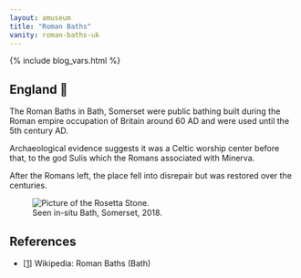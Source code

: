 ```yaml
---
layout: amuseum
title: "Roman Baths"
vanity: roman-baths-uk
---
```


{% include blog_vars.html %}

<!--more-->

## England 🏴󠁧󠁢󠁥󠁮󠁧󠁿

The Roman Baths in Bath, Somerset were public bathing built during the Roman empire occupation of Britain around 60 AD and were used until the 5th century AD.

Archaeological evidence suggests it was a Celtic worship center before that, to the god Sulis which the Romans associated with Minerva.

After the Romans left, the place fell into disrepair but was restored over the centuries.

<figure class="center_children">
  <img src="{{resources_path_amuseum}}/roman-bath.jpg" alt="Picture of the Rosetta Stone." />
  <figcaption>Seen in-situ Bath, Somerset, 2018.</figcaption>
</figure>


## References

* [[1](https://en.wikipedia.org/wiki/Roman_Baths_(Bath))] Wikipedia: Roman Baths (Bath)
